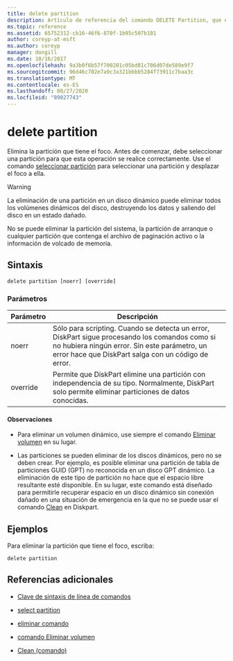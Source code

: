```yaml
---
title: delete partition
description: Artículo de referencia del comando DELETE Partition, que elimina la partición que tiene el foco.
ms.topic: reference
ms.assetid: 65752312-cb16-46f6-870f-1b95c507b101
author: coreyp-at-msft
ms.author: coreyp
manager: dongill
ms.date: 10/16/2017
ms.openlocfilehash: 9a3b0f6b57f700201c05bd81c706d07de589e9f7
ms.sourcegitcommit: 96d46c702e7a9c3a321bbbb5284f73911c7baa3c
ms.translationtype: MT
ms.contentlocale: es-ES
ms.lasthandoff: 08/27/2020
ms.locfileid: "89027743"
---
```

# <a name="delete-partition"></a>delete partition

Elimina la partición que tiene el foco. Antes de comenzar, debe seleccionar una partición para que esta operación se realice correctamente. Use el comando [seleccionar partición](select-partition.md) para seleccionar una partición y desplazar el foco a ella.

> [!WARNING]
> La eliminación de una partición en un disco dinámico puede eliminar todos los volúmenes dinámicos del disco, destruyendo los datos y saliendo del disco en un estado dañado.
>
> No se puede eliminar la partición del sistema, la partición de arranque o cualquier partición que contenga el archivo de paginación activo o la información de volcado de memoria.

## <a name="syntax"></a>Sintaxis

```
delete partition [noerr] [override]
```

### <a name="parameters"></a>Parámetros

| Parámetro | Descripción |
| --------- | ----------- |
| noerr | Sólo para scripting. Cuando se detecta un error, DiskPart sigue procesando los comandos como si no hubiera ningún error. Sin este parámetro, un error hace que DiskPart salga con un código de error. |
| override | Permite que DiskPart elimine una partición con independencia de su tipo. Normalmente, DiskPart solo permite eliminar particiones de datos conocidas. |

#### <a name="remarks"></a>Observaciones

- Para eliminar un volumen dinámico, use siempre el comando [Eliminar volumen](delete-volume.md) en su lugar.

- Las particiones se pueden eliminar de los discos dinámicos, pero no se deben crear. Por ejemplo, es posible eliminar una partición de tabla de particiones GUID (GPT) no reconocida en un disco GPT dinámico. La eliminación de este tipo de partición no hace que el espacio libre resultante esté disponible. En su lugar, este comando está diseñado para permitirle recuperar espacio en un disco dinámico sin conexión dañado en una situación de emergencia en la que no se puede usar el comando [Clean](clean.md) en Diskpart.

## <a name="examples"></a>Ejemplos

Para eliminar la partición que tiene el foco, escriba:

```
delete partition
```

## <a name="additional-references"></a>Referencias adicionales

- [Clave de sintaxis de línea de comandos](command-line-syntax-key.md)

- [select partition](select-partition.md)

- [eliminar comando](delete.md)

- [comando Eliminar volumen](delete-volume.md)

- [Clean (comando)](clean.md)
